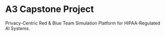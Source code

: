 # A3 Capstone Project
Privacy-Centric Red & Blue Team Simulation Platform for HIPAA-Regulated AI Systems.
